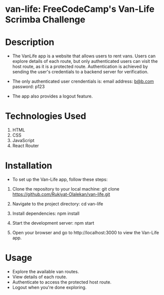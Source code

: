 # van-life: FreeCodeCamp's Van-Life Scrimba Challenge

# Description

- The VanLife app is a website that allows users to rent vans. Users can explore details of each route, but only authenticated users can visit the host route, as it is a protected route. Authentication is achieved by sending the user's credentials to a backend server for verification.

* The only authenticated user crendentials is:
  email address: b@b.com
  password: p123

* The app also provides a logout feature.

# Technologies Used

1. HTML
2. CSS
3. JavaScript
4. React Router

# Installation

- To set up the Van-Life app, follow these steps:

1. Clone the repository to your local machine: git clone https://github.com/Rukiyat-Olalekan/van-life.git

2. Navigate to the project directory: cd van-life

3. Install dependencies: npm install

4. Start the development server: npm start

5. Open your browser and go to http://localhost:3000 to view the Van-Life app.

# Usage

- Explore the available van routes.
- View details of each route.
- Authenticate to access the protected host route.
- Logout when you're done exploring.
